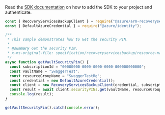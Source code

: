 Read the [SDK documentation](https://github.com/Azure/azure-sdk-for-js/blob/%40azure%2Farm-recoveryservicesbackup_9.0.0/sdk/recoveryservicesbackup/arm-recoveryservicesbackup/README.md) on how to add the SDK to your project and authenticate.

```javascript
const { RecoveryServicesBackupClient } = require("@azure/arm-recoveryservicesbackup");
const { DefaultAzureCredential } = require("@azure/identity");

/**
 * This sample demonstrates how to Get the security PIN.
 *
 * @summary Get the security PIN.
 * x-ms-original-file: specification/recoveryservicesbackup/resource-manager/Microsoft.RecoveryServices/stable/2022-03-01/examples/Common/BackupSecurityPin_Get.json
 */
async function getVaultSecurityPin() {
  const subscriptionId = "00000000-0000-0000-0000-000000000000";
  const vaultName = "SwaggerTest";
  const resourceGroupName = "SwaggerTestRg";
  const credential = new DefaultAzureCredential();
  const client = new RecoveryServicesBackupClient(credential, subscriptionId);
  const result = await client.securityPINs.get(vaultName, resourceGroupName);
  console.log(result);
}

getVaultSecurityPin().catch(console.error);
```
